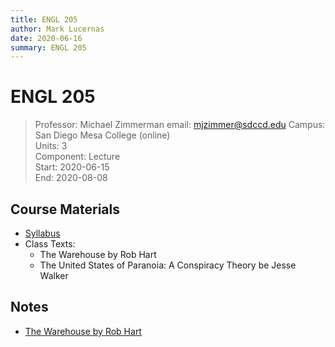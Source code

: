 ```yaml
---
title: ENGL 205
author: Mark Lucernas
date: 2020-06-16
summary: ENGL 205
---
```



# ENGL 205
> Professor: Michael Zimmerman
> email: mjzimmer@sdccd.edu
> Campus: San Diego Mesa College (online)<br>
> Units: 3<br>
> Component: Lecture<br>
> Start: 2020-06-15<br>
> End: 2020-08-08<br>


## Course Materials

  - [Syllabus](file:../../../files/summer-2020/ENGL-205/syllabus.pdf)
  - Class Texts:
    * The Warehouse by Rob Hart
    * The United States of Paranoia: A Conspiracy Theory be Jesse Walker


## Notes

  - [The Warehouse by Rob Hart](readings/the-warehouse/index)

